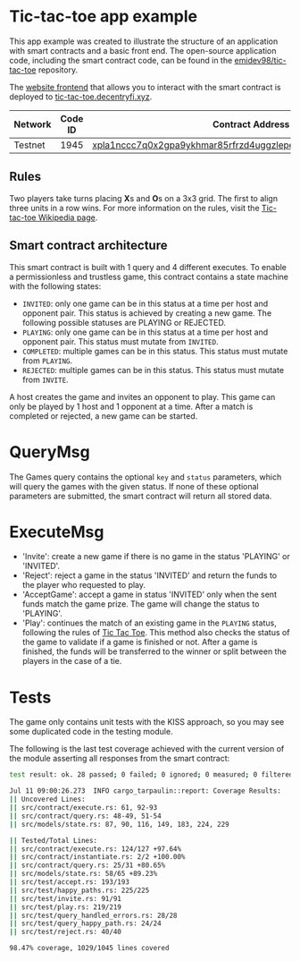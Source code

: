 # Tic-tac-toe app example

This app example was created to illustrate the structure of an application with smart contracts and a basic front end. The open-source application code, including the smart contract code, can be found in the [emidev98/tic-tac-toe](https://github.com/emidev98/tic-tac-toe/tree/main/contracts/tic_tac_toe) repository. 

The [website frontend](https://github.com/emidev98/tic-tac-toe/tree/main/frontend) that allows you to interact with the smart contract is deployed to [tic-tac-toe.decentryfi.xyz](http://tic-tac-toe.decentryfi.xyz/).


| Network     | Code ID     | Contract Address                                                                                                                                                            |
| ----------- | ----------- |-----------------------------------------------------------------------------------------------------------------------------------------------------------------------------|
| Testnet     |   1945      | [xpla1nccc7q0x2gpa9ykhmar85rfrzd4uggzlepepw20ktt2ltp4eguuqmyxfc9](https://finder.c2x.world/testnet/address/xpla1nccc7q0x2gpa9ykhmar85rfrzd4uggzlepepw20ktt2ltp4eguuqmyxfc9) |

## Rules

Two players take turns placing **X**s and **O**s on a 3x3 grid.  The first to align three units in a row wins. For more information on the rules, visit the [Tic-tac-toe Wikipedia page](https://en.wikipedia.org/wiki/Tic-tac-toe).

## Smart contract architecture

This smart contract is built with 1 query and 4 different executes. To enable a permissionless and trustless game, this contract contains a state machine with the following states:

- `INVITED`: only one game can be in this status at a time per host and opponent pair. This status is achieved by creating a new game. The following possible statuses are PLAYING or REJECTED.
- `PLAYING`: only one game can be in this status at a time per host and opponent pair. This status must mutate from `INVITED`.
- `COMPLETED`: multiple games can be in this status. This status must mutate from `PLAYING`.
- `REJECTED`: multiple games can be in this status. This status must mutate from `INVITE`. 

A host creates the game and invites an opponent to play. This game can only be played by 1 host and 1 opponent at a time. After a match is completed or rejected, a new game can be started.

# QueryMsg

The Games query contains the optional `key` and `status` parameters, which will query the games with the given status. If none of these optional parameters are submitted, the smart contract will return all stored data.


# ExecuteMsg

- 'Invite': create a new game if there is no game in the status 'PLAYING' or 'INVITED'. 
- 'Reject': reject a game in the status 'INVITED' and return the funds to the player who requested to play.
- 'AcceptGame': accept a game in status 'INVITED' only when the sent funds match the game prize. The game will change the status to 'PLAYING'.
- 'Play': continues the match of an existing game in the `PLAYING` status, following the rules of [Tic Tac Toe](https://en.wikipedia.org/wiki/Tic-tac-toe). This method also checks the status of the game to validate if a game is finished or not. After a game is finished, the funds will be transferred to the winner or split between the players in the case of a tie.

# Tests

The game only contains unit tests with the KISS approach, so you may see some duplicated code in the testing module. 

The following is the last test coverage achieved with the current version of the module asserting all responses from the smart contract:

```bash
test result: ok. 28 passed; 0 failed; 0 ignored; 0 measured; 0 filtered out; finished in 0.05s

Jul 11 09:00:26.273  INFO cargo_tarpaulin::report: Coverage Results:
|| Uncovered Lines:
|| src/contract/execute.rs: 61, 92-93
|| src/contract/query.rs: 48-49, 51-54
|| src/models/state.rs: 87, 90, 116, 149, 183, 224, 229

|| Tested/Total Lines:
|| src/contract/execute.rs: 124/127 +97.64%
|| src/contract/instantiate.rs: 2/2 +100.00%
|| src/contract/query.rs: 25/31 +80.65%
|| src/models/state.rs: 58/65 +89.23%
|| src/test/accept.rs: 193/193
|| src/test/happy_paths.rs: 225/225
|| src/test/invite.rs: 91/91
|| src/test/play.rs: 219/219
|| src/test/query_handled_errors.rs: 28/28
|| src/test/query_happy_path.rs: 24/24
|| src/test/reject.rs: 40/40

98.47% coverage, 1029/1045 lines covered
```
